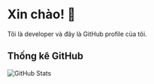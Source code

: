 # Xin chào! 👋

Tôi là developer và đây là GitHub profile của tôi.

## Thống kê GitHub
![GitHub Stats](https://github-readme-stats.vercel.app/api?username=USERNAME_CUA_BAN&show_icons=true)
